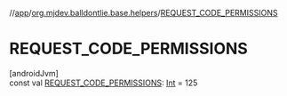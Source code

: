 //[app](../../index.md)/[org.mjdev.balldontlie.base.helpers](index.md)/[REQUEST_CODE_PERMISSIONS](-r-e-q-u-e-s-t_-c-o-d-e_-p-e-r-m-i-s-s-i-o-n-s.md)

# REQUEST_CODE_PERMISSIONS

[androidJvm]\
const val [REQUEST_CODE_PERMISSIONS](-r-e-q-u-e-s-t_-c-o-d-e_-p-e-r-m-i-s-s-i-o-n-s.md): [Int](https://kotlinlang.org/api/latest/jvm/stdlib/kotlin/-int/index.html) = 125
